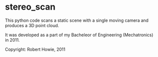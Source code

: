 # stereo_scan

This python code scans a static scene with a single moving camera and produces a 3D point cloud.

It was developed as a part of my Bacheleor of Engineering (Mechatronics) in 2011.

Copyright:
Robert Howie, 2011
